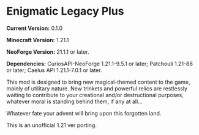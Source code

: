 # Enigmatic Legacy Plus

**Current Version:** 0.1.0

**Minecraft Version:** 1.21.1

**NeoForge Version:** 21.1.1 or later.

**Dependencies:** CuriosAPI-NeoForge 1.21.1-9.5.1 or later; Patchouli 1.21-88 or later; Caelus API 1.21.1-7.0.1 or later.

This mod is designed to bring new magical-themed content to the game, mainly of utilitary nature. New trinkets and powerful relics are restlessly waiting to contribute to your creational and/or destructional purposes, whatever moral is standing behind them, if any at all...

Whatever fate your advent will bring upon this forgotten land.

This is an unofficial 1.21 ver porting.